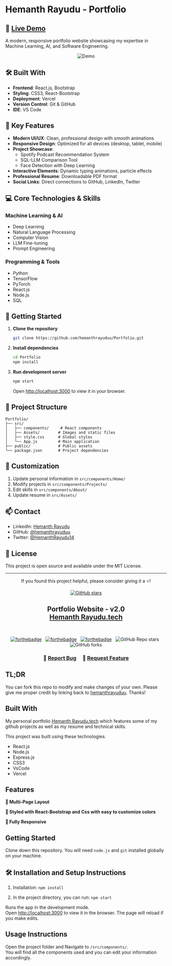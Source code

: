 # Hemanth Rayudu - Portfolio

## 🚀 [Live Demo](https://hemanthrayudu.vercel.app/)

A modern, responsive portfolio website showcasing my expertise in Machine Learning, AI, and Software Engineering.

<div align="center">
  <img alt="Demo" src="./Images/readme-img1.png" />
</div>

## 🛠️ Built With

- **Frontend**: React.js, Bootstrap
- **Styling**: CSS3, React-Bootstrap
- **Deployment**: Vercel
- **Version Control**: Git & GitHub
- **IDE**: VS Code

## 🎯 Key Features

- **Modern UI/UX**: Clean, professional design with smooth animations
- **Responsive Design**: Optimized for all devices (desktop, tablet, mobile)
- **Project Showcase**: 
  - Spotify Podcast Recommendation System
  - SQL-LLM Comparison Tool
  - Face Detection with Deep Learning
- **Interactive Elements**: Dynamic typing animations, particle effects
- **Professional Resume**: Downloadable PDF format
- **Social Links**: Direct connections to GitHub, LinkedIn, Twitter

## 💻 Core Technologies & Skills

### Machine Learning & AI
- Deep Learning
- Natural Language Processing
- Computer Vision
- LLM Fine-tuning
- Prompt Engineering

### Programming & Tools
- Python
- TensorFlow
- PyTorch
- React.js
- Node.js
- SQL

## 🚀 Getting Started

1. **Clone the repository**
   ```bash
   git clone https://github.com/hemanthrayuduu/Portfolio.git
   ```

2. **Install dependencies**
   ```bash
   cd Portfolio
   npm install
   ```

3. **Run development server**
   ```bash
   npm start
   ```
   Open [http://localhost:3000](http://localhost:3000) to view it in your browser.

## 📂 Project Structure

```
Portfolio/
├── src/
│   ├── components/     # React components
│   ├── Assets/        # Images and static files
│   ├── style.css      # Global styles
│   └── App.js         # Main application
├── public/            # Public assets
└── package.json       # Project dependencies
```

## 🔧 Customization

1. Update personal information in `src/components/Home/`
2. Modify projects in `src/components/Projects/`
3. Edit skills in `src/components/About/`
4. Update resume in `src/Assets/`

## 📫 Contact

- LinkedIn: [Hemanth Rayudu](https://www.linkedin.com/in/hemanthrayudu/)
- GitHub: [@hemanthrayuduu](https://github.com/hemanthrayuduu)
- Twitter: [@HemanthRayudu14](https://twitter.com/HemanthRayudu14)

## 📄 License

This project is open source and available under the MIT License.

---

<div align="center">
  <p>If you found this project helpful, please consider giving it a ⭐!</p>
  
  [![GitHub stars](https://img.shields.io/github/stars/hemanthrayuduu/Portfolio?style=social)](https://github.com/hemanthrayuduu/Portfolio/stargazers)
</div>

<h2 align="center">
  Portfolio Website - v2.0<br/>
  <a href="https://Hemanth Rayudu.vercel.app/" target="_blank">Hemanth Rayudu.tech</a>
</h2>

<br/>

<center>

[![forthebadge](https://forthebadge.com/images/badges/built-with-love.svg)](https://forthebadge.com) &nbsp;
[![forthebadge](https://forthebadge.com/images/badges/made-with-javascript.svg)](https://forthebadge.com) &nbsp;
[![forthebadge](https://forthebadge.com/images/badges/open-source.svg)](https://forthebadge.com) &nbsp;
![GitHub Repo stars](https://img.shields.io/github/stars/hemanthrayuduu/Portfolio?color=red&logo=github&style=for-the-badge) &nbsp;
![GitHub forks](https://img.shields.io/github/forks/hemanthrayuduu/Portfolio?color=red&logo=github&style=for-the-badge)

</center>

<h3 align="center">
    🔹
    <a href="https://github.com/hemanthrayuduu/Portfolio/issues">Report Bug</a> &nbsp; &nbsp;
    🔹
    <a href="https://github.com/hemanthrayuduu/Portfolio/issues">Request Feature</a>
</h3>

## TL;DR

You can fork this repo to modify and make changes of your own. Please give me proper credit by linking back to [hemanthrayuduu](https://github.com/hemanthrayuduu/Portfolio). Thanks!

## Built With

My personal portfolio <a href="https://hemanthrayudu.vercel.app/" target="_blank">Hemanth Rayudu.tech</a> which features some of my github projects as well as my resume and technical skills.<br/>

This project was built using these technologies.

- React.js
- Node.js
- Express.js
- CSS3
- VsCode
- Vercel

## Features

**📖 Multi-Page Layout**

**🎨 Styled with React-Bootstrap and Css with easy to customize colors**

**📱 Fully Responsive**

## Getting Started

Clone down this repository. You will need `node.js` and `git` installed globally on your machine.

## 🛠 Installation and Setup Instructions

1. Installation: `npm install`

2. In the project directory, you can run: `npm start`

Runs the app in the development mode.\
Open [http://localhost:3000](http://localhost:3000) to view it in the browser.
The page will reload if you make edits.

## Usage Instructions

Open the project folder and Navigate to `/src/components/`. <br/>
You will find all the components used and you can edit your information accordingly.



